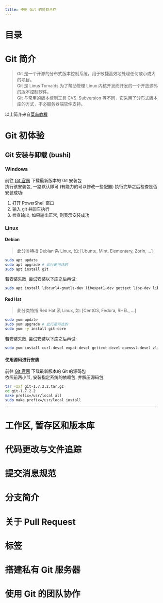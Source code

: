 ```yaml
---
title: 使用 Git 的项目合作
---
```


# 目录


# Git 简介
> Git 是一个开源的分布式版本控制系统，用于敏捷高效地处理任何或小或大的项目。  
> Git 是 Linus Torvalds 为了帮助管理 Linux 内核开发而开发的一个开放源码的版本控制软件。  
> Git 与常用的版本控制工具 CVS, Subversion 等不同，它采用了分布式版本库的方式，不必服务器端软件支持。  

以上简介来自[菜鸟教程](https://www.runoob.com/git/git-tutorial.html)

# Git 初体验
## Git 安装与卸载 (bushi)
### Windows
前往 [Git 官网](https://git-scm.com/) 下载最新版本的 Git 安装包  
执行该安装包, 一路默认即可 (有能力的可以修改一些配置)
执行完毕之后检查是否安装成功:
1. 打开 PowerShell 窗口
2. 输入 git 并回车执行
3. 检查输出, 如果输出正常, 则表示安装成功

### Linux
#### Debian
> 此分类特指 Debian 系 Linux, 如: [Ubuntu, Mint, Elementary, Zorin, ...]
``` bash
sudo apt update
sudo apt upgrade # 此行是可选的
sudo apt install git
```
若安装失败, 尝试安装以下库之后再试:
``` bash
sudo apt install libcurl4-gnutls-dev libexpat1-dev gettext libz-dev libssl-dev
```

#### Red Hat
> 此分类特指 Red Hat 系 Linux, 如: [CentOS, Fedora, RHEL, ...]
``` bash
sudo yum update
sudo yum upgrade # 此行是可选的
sudo yum -y install git-core
```
若安装失败, 尝试安装以下库之后再试:
``` bash
sudo yum install curl-devel expat-devel gettext-devel openssl-devel zlib-devel
```

#### 使用源码进行安装
前往 [Git 官网](https://git-scm.com/) 下载最新版本的 Git 的源码包  
依照前两小节, 安装指定系统的依赖包, 并解压源码包  
``` bash
tar -zxf git-1.7.2.2.tar.gz
cd git-1.7.2.2
make prefix=/usr/local all
sudo make prefix=/usr/local install
```

----



# 工作区, 暂存区和版本库

# 代码更改与文件追踪

# 提交消息规范

# 分支简介

# 关于 Pull Request

# 标签

# 搭建私有 Git 服务器

# 使用 Git 的团队协作

